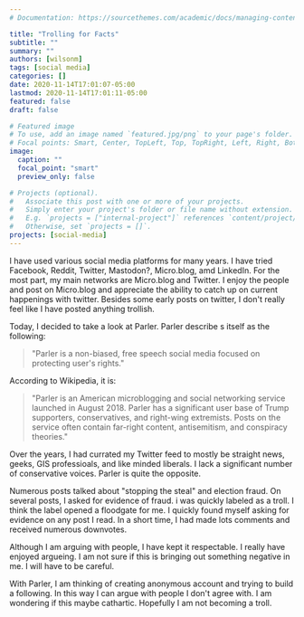 ```yaml
---
# Documentation: https://sourcethemes.com/academic/docs/managing-content/

title: "Trolling for Facts"
subtitle: ""
summary: ""
authors: [wilsonm]
tags: [social media]
categories: []
date: 2020-11-14T17:01:07-05:00
lastmod: 2020-11-14T17:01:11-05:00
featured: false
draft: false

# Featured image
# To use, add an image named `featured.jpg/png` to your page's folder.
# Focal points: Smart, Center, TopLeft, Top, TopRight, Left, Right, BottomLeft, Bottom, BottomRight.
image:
  caption: ""
  focal_point: "smart"
  preview_only: false

# Projects (optional).
#   Associate this post with one or more of your projects.
#   Simply enter your project's folder or file name without extension.
#   E.g. `projects = ["internal-project"]` references `content/project/deep-learning/index.md`.
#   Otherwise, set `projects = []`.
projects: [social-media]
---
```


I have used various social media platforms for many years. I have tried Facebook,     Reddit, Twitter, Mastodon?, Micro.blog, amd LinkedIn. For the most part, my main networks are Micro.blog and Twitter. I enjoy the people and post on Micro.blog and appreciate the ability to catch up on current happenings with twitter. Besides some early posts on twitter, I don't really feel like I have posted anything trollish. 

Today, I decided to take a look at Parler. Parler describe s itself as the following:

>"Parler is a non-biased, free speech social media focused on protecting user's rights." 

According to Wikipedia, it is:

>"Parler is an American microblogging and social networking service launched in August 2018. Parler has a significant user base of Trump supporters, conservatives, and right-wing extremists. Posts on the service often contain far-right content, antisemitism, and conspiracy theories."

Over the years, I had currated my Twitter feed to mostly be straight news, geeks, GIS professioals, and like minded liberals. I lack a significant number of conservative voices. Parler is quite the opposite. 

Numerous posts talked about "stopping the steal" and election fraud. On several posts, I asked for evidence of fraud. i was quickly labeled as a troll. I think the label opened a floodgate for me. I quickly found myself asking for evidence on any post I read. In a short time, I had made lots comments and received numerous downvotes. 

Although I am arguing with people, I have kept it respectable. I really have enjoyed argueing. I am not sure if this is bringing out something negative in me. I will have to be careful. 

With Parler, I am thinking of creating anonymous account and trying to build a following. In this way I can argue with people I don't agree with. I am wondering if this maybe cathartic. Hopefully I am not becoming a troll.  

